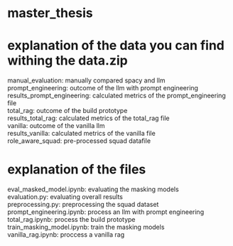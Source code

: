 # master_thesis


# explanation of the data you can find withing the data.zip 
 
manual_evaluation: manually compared spacy and llm <br/> 
prompt_engineering: outcome of the llm with prompt engineering<br/> 
results_prompt_engineering: calculated metrics of the prompt_engineering file<br/> 
total_rag: outcome of the build prototype <br/> 
results_total_rag: calculated metrics of the total_rag file<br/> 
vanilla: outcome of the vanilla llm<br/> 
results_vanilla: calculated metrics of the vanilla file<br/> 
role_aware_squad: pre-processed squad datafile<br/> 

# explanation of the files

eval_masked_model.ipynb: evaluating the masking models<br/> 
evaluation.py: evaluating overall results<br/> 
preprocessing.py: preprocessing the squad dataset<br/> 
prompt_engineering.ipynb: process an llm with prompt engineering<br/> 
total_rag.ipynb: process the build prototype<br/> 
train_masking_model.ipynb: train the masking models<br/> 
vanilla_rag.ipynb: proccess a vanilla rag <br/> 